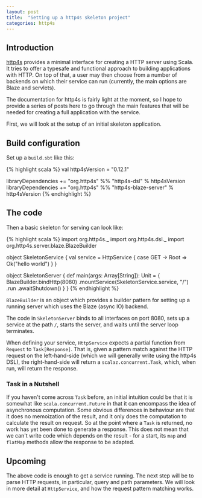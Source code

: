 ```yaml
---
layout: post
title:  "Setting up a http4s skeleton project"
categories: http4s
---
```

## Introduction

[http4s](https://http4s.org) provides a minimal interface for creating a HTTP
server using Scala. It tries to offer a typesafe and functional approach to
building applications with HTTP. On top of that, a user may then choose from
a number of backends on which their service can run (currently, the main
options are Blaze and servlets).

The documentation for http4s is fairly light at the moment, so I hope to
provide a series of posts here to go through the main features that will
be needed for creating a full application with the service.

First, we will look at the setup of an initial skeleton application.

## Build configuration

Set up a `build.sbt` like this:

{% highlight scala %}
val http4sVersion = "0.12.1"

libraryDependencies += "org.http4s" %% "http4s-dsl"          % http4sVersion
libraryDependencies += "org.http4s" %% "http4s-blaze-server" % http4sVersion
{% endhighlight %}

## The code

Then a basic skeleton for serving can look like:

{% highlight scala %}
import org.http4s._
import org.http4s.dsl._
import org.http4s.server.blaze.BlazeBuilder

object SkeletonService {
  val service = HttpService {
    case GET -> Root =>
      Ok("hello world")
  }
}

object SkeletonServer {
  def main(args: Array[String]): Unit = {
    BlazeBuilder.bindHttp(8080)
      .mountService(SkeletonService.service, "/")
      .run
      .awaitShutdown()
  }
}
{% endhighlight %}

`BlazeBuilder` is an object which provides a builder pattern for setting up a running
server which uses the Blaze (async IO) backend.

The code in `SkeletonServer` binds to all interfaces on port 8080, sets up a service at the
path `/`, starts the server, and waits until the server loop terminates.

When defining your service, `HttpService` expects a partial function from `Request` to
`Task[Response]`. That is, given a pattern match against the HTTP request on
the left-hand-side (which we will generally write using the http4s DSL), the
right-hand-side will return a `scalaz.concurrent.Task`, which, when run, will
return the response.

### Task in a Nutshell

If you haven't come across `Task` before, an initial intuition could be that it is
somewhat like `scala.concurrent.Future` in that it can encompass the idea of
asynchronous computation. Some obvious differences in behaviour are that it does
no memoization of the result, and it only does the computation to calculate the
result on request. So at the point where a `Task` is returned, no work has yet
been done to generate a response. This does not mean that we can't write code which
depends on the result - for a start, its `map` and `flatMap` methods allow the
response to be adapted.

## Upcoming

The above code is enough to get a service running. The next step will be to
parse HTTP requests, in particular, query and path parameters. We will look in
more detail at `HttpService`, and how the request pattern matching works.
